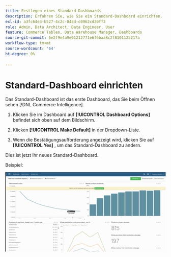 ```yaml
---
title: Festlegen eines Standard-Dashboards
description: Erfahren Sie, wie Sie ein Standard-Dashboard einrichten.
exl-id: a3fc64e3-b527-4c2c-848d-c0962cd20ff3
role: Admin, Data Architect, Data Engineer, User
feature: Commerce Tables, Data Warehouse Manager, Dashboards
source-git-commit: 6e2f9e4a9e91212771e6f6baa8c2f8101125217a
workflow-type: tm+mt
source-wordcount: '64'
ht-degree: 0%

---
```


# Standard-Dashboard einrichten

Das Standard-Dashboard ist das erste Dashboard, das Sie beim Öffnen sehen [!DNL Commerce Intelligence].

1. Klicken Sie im Dashboard auf **[!UICONTROL Dashboard Options]** befindet sich oben auf dem Bildschirm.

1. Klicken **[!UICONTROL Make Default]** in der Dropdown-Liste.

1. Wenn die Bestätigungsaufforderung angezeigt wird, klicken Sie auf **[!UICONTROL Yes]** , um das Standard-Dashboard zu ändern.

Dies ist jetzt Ihr neues Standard-Dashboard.

Beispiel:

![Standard-Dashboard](../../assets/default_dashboard.gif)
